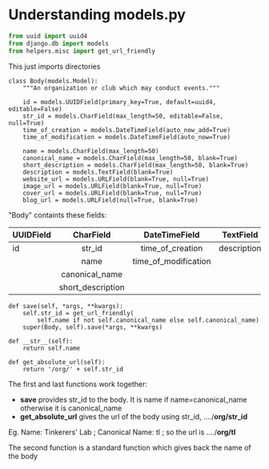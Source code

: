 # Understanding models.py

```python
from uuid import uuid4
from django.db import models
from helpers.misc import get_url_friendly
```
This just imports directories
```
class Body(models.Model):
    """An organization or club which may conduct events."""

    id = models.UUIDField(primary_key=True, default=uuid4, editable=False)
    str_id = models.CharField(max_length=50, editable=False, null=True)
    time_of_creation = models.DateTimeField(auto_now_add=True)
    time_of_modification = models.DateTimeField(auto_now=True)

    name = models.CharField(max_length=50)
    canonical_name = models.CharField(max_length=50, blank=True)
    short_description = models.CharField(max_length=50, blank=True)
    description = models.TextField(blank=True)
    website_url = models.URLField(blank=True, null=True)
    image_url = models.URLField(blank=True, null=True)
    cover_url = models.URLField(blank=True, null=True)
    blog_url = models.URLField(null=True, blank=True)
   ```
"Body" containts these fields:

|  UUIDField    |   CharField   | DateTimeField |TextField|URLField|
| ------------- |:-------------:|:-------------:|:-------:|:------:|
|   id | str_id |   time_of_creation      |description|website_url|
|       | name      |  time_of_modification        |   | image_url|
|   |    canonical_name | | |cover_url|
|        |short_description|||blog_url|

    def save(self, *args, **kwargs):
        self.str_id = get_url_friendly(
            self.name if not self.canonical_name else self.canonical_name)
        super(Body, self).save(*args, **kwargs)

    def __str__(self):
        return self.name

    def get_absolute_url(self):
        return '/org/' + self.str_id

The first and last functions work together:

- **save** provides str_id to the body. It is name if name=canonical_name otherwise it is canonical_name
- **get_absolute_url** gives the url of the body using str_id, ..../**org/str_id**

Eg. Name: Tinkerers' Lab ; Canonical Name: tl ; so the url is ..../**org/tl** <br />

The second function is a standard function which gives back the name of the body <br />
